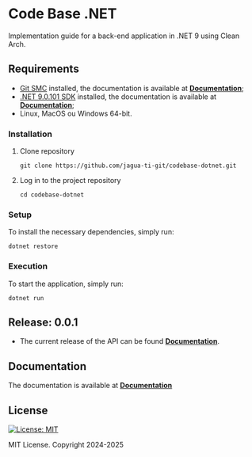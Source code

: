 # Code Base .NET
Implementation guide for a back-end application in .NET 9 using Clean Arch.

## Requirements
* [Git SMC](https://git-scm.com/downloads) installed, the documentation is available at __[Documentation](https://git-scm.com/doc)__;
* [.NET 9.0.101 SDK](https://learn.microsoft.com/en-us/dotnet/core/install/windows) installed, the documentation is available at __[Documentation](https://dotnet.microsoft.com/en-us/)__;
* Linux, MacOS ou Windows 64-bit.

### Installation
1. Clone repository
    ```shell
    git clone https://github.com/jagua-ti-git/codebase-dotnet.git
    ```
2. Log in to the project repository
    ```shell
    cd codebase-dotnet
    ```
    
### Setup
To install the necessary dependencies, simply run:
  ```shell
  dotnet restore
  ```
### Execution
To start the application, simply run:
  ```shell
  dotnet run
  ```

## Release: 0.0.1
* The current release of the API can be found __[Documentation](https://github.com/jagua-ti-git/codebase-dotnet/releases/tag/0.0.1)__.

## Documentation
The documentation is available at __[Documentation](./docs/documentacao.md)__

## License
[![License: MIT](https://img.shields.io/badge/License-MIT-yellow.svg)](.docs/LICENSE.md)

MIT License. Copyright 2024-2025
